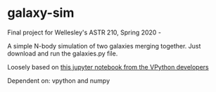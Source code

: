 # galaxy-sim
Final project for Wellesley's ASTR 210, Spring 2020 - 

A simple N-body simulation of two galaxies merging together. Just download and run the galaxies.py file. 

Loosely based on [this jupyter notebook from the VPython developers](https://github.com/vpython/vpython-jupyter/blob/master/Demos/Stars.ipynb)

Dependent on: vpython and numpy
